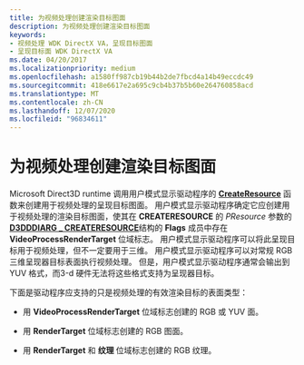 ```yaml
---
title: 为视频处理创建渲染目标图面
description: 为视频处理创建渲染目标图面
keywords:
- 视频处理 WDK DirectX VA，呈现目标图面
- 呈现目标面 WDK DirectX VA
ms.date: 04/20/2017
ms.localizationpriority: medium
ms.openlocfilehash: a1580ff987cb19b44b2de7fbcd4a14b49eccdc49
ms.sourcegitcommit: 418e6617e2a695c9cb4b37b5b60e264760858acd
ms.translationtype: MT
ms.contentlocale: zh-CN
ms.lasthandoff: 12/07/2020
ms.locfileid: "96834611"
---
```

# <a name="creating-a-render-target-surface-for-video-processing"></a>为视频处理创建渲染目标图面


Microsoft Direct3D runtime 调用用户模式显示驱动程序的 [**CreateResource**](/windows-hardware/drivers/ddi/d3dumddi/nc-d3dumddi-pfnd3dddi_createresource) 函数来创建用于视频处理的呈现目标图面。 用户模式显示驱动程序确定它应创建用于视频处理的渲染目标图面，使其在 **CREATERESOURCE** 的 *PResource* 参数的 [**D3DDDIARG \_ CREATERESOURCE**](/windows-hardware/drivers/ddi/d3dukmdt/ns-d3dukmdt-_d3dddiarg_createresource)结构的 **Flags** 成员中存在 **VideoProcessRenderTarget** 位域标志。 用户模式显示驱动程序可以将此呈现目标用于视频处理，但不一定要用于三维。 用户模式显示驱动程序可以对常规 RGB 三维呈现器目标表面执行视频处理。 但是，用户模式显示驱动程序通常会输出到 YUV 格式，而3-d 硬件无法将这些格式支持为呈现器目标。

下面是驱动程序应支持的只是视频处理的有效渲染目标的表面类型：

-   用 **VideoProcessRenderTarget** 位域标志创建的 RGB 或 YUV 面。

-   用 **RenderTarget** 位域标志创建的 RGB 图面。

-   用 **RenderTarget** 和 **纹理** 位域标志创建的 RGB 纹理。

 

